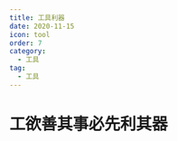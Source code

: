 ```yaml
---
title: 工具利器
date: 2020-11-15
icon: tool
order: 7
category:
  - 工具
tag:
  - 工具
---
```


# 工欲善其事必先利其器

